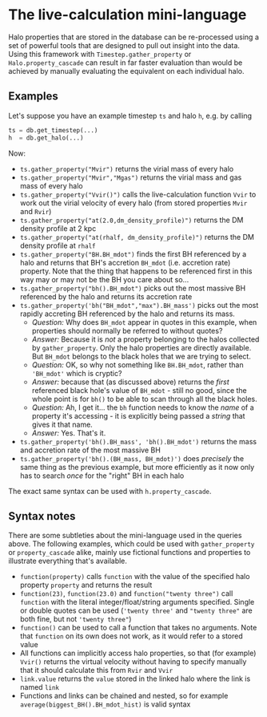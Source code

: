 The live-calculation mini-language
==================================

Halo properties that are stored in the database can be re-processed using a set of powerful tools that are designed to pull out insight into the data. Using this framework with `Timestep.gather_property` or `Halo.property_cascade` can result in far faster evaluation than would be achieved by manually evaluating the equivalent on each individual halo.

Examples
--------

Let's suppose you have an example timestep `ts` and halo `h`, e.g. by calling

```python
ts = db.get_timestep(...)
h  = db.get_halo(...)
```

Now:

- `ts.gather_property("Mvir")` returns the virial mass of every halo
- `ts.gather_property("Mvir","Mgas")` returns the virial mass and gas mass of every halo
- `ts.gather_property("Vvir()")` calls the live-calculation function `Vvir` to work out the virial velocity of every halo (from stored properties `Mvir` and `Rvir`)
- `ts.gather_property("at(2.0,dm_density_profile)")` returns the DM density profile at 2 kpc
- `ts.gather_property("at(rhalf, dm_density_profile)")` returns the DM density profile at `rhalf`
- `ts.gather_property("BH.BH_mdot")` finds the first BH referenced by a halo and returns that BH's accretion `BH_mdot` (i.e. accretion rate) property. Note that the thing that happens to be referenced first in this way may or may not be the BH you care about so...
- `ts.gather_property("bh().BH_mdot")` picks out the most massive BH referenced by the halo and returns its accretion rate
- `ts.gather_property('bh("BH_mdot","max").BH_mass')` picks out the most rapidly accreting BH referenced by the halo and returns its mass. 
  - _Question:_ Why does `BH_mdot` appear in quotes in this example, when properties should normally be referred to without quotes?
  - _Answer:_ Because it is *not* a property belonging to the halos collected by `gather_property`. Only the halo properties are directly available. But `BH_mdot` belongs to the black holes that we are trying to select.
  - _Question:_ OK, so why not something like `BH.BH_mdot`, rather than `'BH_mdot'` which is cryptic?
  - _Answer:_ because that (as discussed above) returns the *first* referenced black hole's value of `BH_mdot` - still no good, since the whole point is for `bh()` to be able to scan through all the black holes.
  - _Question:_ Ah, I get it... the `bh` function needs to know the *name* of a property it's accessing - it is explicitly being passed a *string* that gives it that name.
  - _Answer:_ Yes. That's it.
- `ts.gather_property('bh().BH_mass', 'bh().BH_mdot')` returns the mass and accretion rate of the most massive BH
- `ts.gather_property('bh().(BH_mass, BH_mdot)')` does *precisely* the same thing as the previous example, but more efficiently as it now only has to search *once* for the "right" BH in each halo

The exact same syntax can be used with `h.property_cascade`.

Syntax notes
------------

There are some subtleties about the mini-language used in the queries above. The following examples, which could be used with `gather_property` or `property_cascade` alike, mainly use fictional functions and properties to illustrate everything that's available. 

- `function(property)` calls `function` with the value of the specified halo property `property` and returns the result
- `function(23)`, `function(23.0)` and `function("twenty three")` call `function` with the literal integer/float/string arguments specified. Single or double quotes can be used (`'twenty three'` and `"twenty three"` are both fine, but not `'twenty three"`)
- `function()` can be used to call a function that takes no arguments. Note that `function` on its own does not work, as it would refer to a stored value
- All functions can implicitly access halo properties, so that (for example) `Vvir()` returns the virtual velocity without having to specify manually that it should calculate this from `Rvir` and `Vvir`
- `link.value` returns the `value` stored in the linked halo where the link is named `link`
- Functions and links can be chained and nested, so for example `average(biggest_BH().BH_mdot_hist)` is valid syntax
